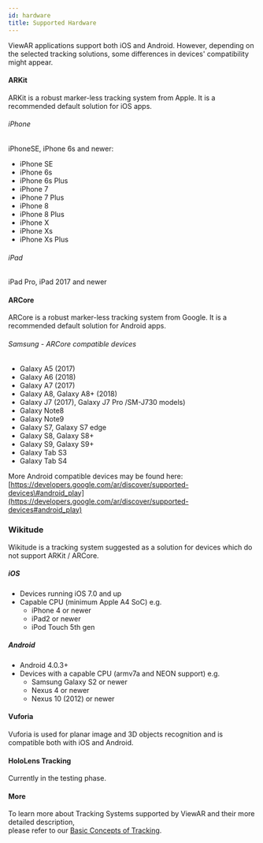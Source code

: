 ```yaml
---
id: hardware
title: Supported Hardware
---
```


ViewAR applications support both iOS and Android. However, depending on the selected tracking solutions, some differences in devices' compatibility might appear.

#### ARKit

ARKit is a robust marker-less tracking system from Apple. It is a recommended default solution for iOS apps.

###### iPhone

iPhoneSE, iPhone 6s and newer:

- iPhone SE
- iPhone 6s
- iPhone 6s Plus
- iPhone 7
- iPhone 7 Plus
- iPhone 8
- iPhone 8 Plus
- iPhone X
- iPhone Xs
- iPhone Xs Plus

###### iPad

iPad Pro, iPad 2017 and newer

#### ARCore

ARCore is a robust marker-less tracking system from Google. It is a recommended default solution for Android apps.

###### Samsung - ARCore compatible devices

- Galaxy A5 \(2017\)
- Galaxy A6 \(2018\)
- Galaxy A7 \(2017\)
- Galaxy A8, Galaxy A8+ \(2018\)
- Galaxy J7 \(2017\), Galaxy J7 Pro /SM-J730 models\)
- Galaxy Note8
- Galaxy Note9
- Galaxy S7, Galaxy S7 edge
- Galaxy S8, Galaxy S8+
- Galaxy S9, Galaxy S9+
- Galaxy Tab S3
- Galaxy Tab S4

More Android compatible devices may be found here: [https://developers.google.com/ar/discover/supported-devices\#android_play](https://developers.google.com/ar/discover/supported-devices#android_play)

### Wikitude

Wikitude is a tracking system suggested as a solution for devices which do not support ARKit / ARCore.

##### iOS

- Devices running iOS 7.0 and up
- Capable CPU \(minimum Apple A4 SoC\) e.g.
  - iPhone 4 or newer
  - iPad2 or newer
  - iPod Touch 5th gen

##### Android

- Android 4.0.3+
- Devices with a capable CPU \(armv7a and NEON support\) e.g.
  - Samsung Galaxy S2 or newer
  - Nexus 4 or newer
  - Nexus 10 \(2012\) or newer

#### Vuforia

Vuforia is used for planar image and 3D objects recognition and is compatible both with iOS and Android.

#### HoloLens Tracking

Currently in the testing phase.

#### More

To learn more about Tracking Systems supported by ViewAR and their more detailed description,  
please refer to our [Basic Concepts of Tracking](/docs/sdk/basic_concepts/tracking).
